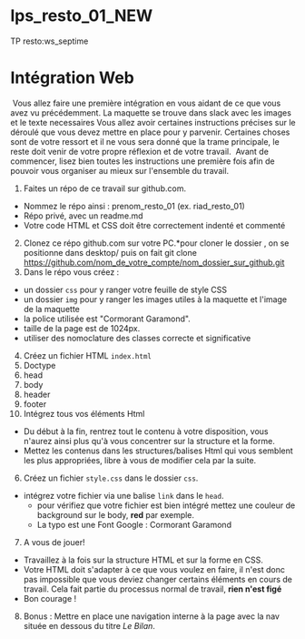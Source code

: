 # lps_resto_01_NEW
TP resto:ws_septime

# Intégration Web
​
Vous allez faire une première intégration en vous aidant de ce que vous avez vu précédemment. La maquette se trouve dans slack avec les images et le texte necessaires
Vous allez avoir certaines instructions précises sur le déroulé que vous devez mettre en place pour y parvenir. 
Certaines choses sont de votre ressort et il ne vous sera donné que la trame principale, le reste doit venir de votre propre réflexion et de votre travail.
​
Avant de commencer, lisez bien toutes les instructions une première fois afin de pouvoir vous organiser au mieux sur l'ensemble du travail.
​
1. Faites un répo de ce travail sur github.com.
* Nommez le répo ainsi : prenom_resto_01 (ex. riad_resto_01)
* Répo privé, avec un readme.md
* Votre code HTML et CSS doit être correctement indenté et commenté
​
2. Clonez ce répo github.com sur votre PC.*pour cloner le dossier , on se positionne dans desktop/
puis on fait git clone https://github.com/nom_de_votre_compte/nom_dossier_sur_github.git
​
3. Dans le répo vous créez :
 * un dossier `css` pour y ranger votre feuille de style CSS
 * un dossier `img` pour y ranger les images utiles à la maquette et l'image de la maquette
* la police utilisée est "Cormorant Garamond".
* taille de la page est de 1024px.
* utiliser des nomoclature des classes correcte et significative
4. Créez un fichier HTML `index.html`
  1. Doctype
  2. head
  3. body
  4. header
  5. footer
​
5. Intégrez tous vos éléments Html
  * Du début à la fin, rentrez tout le contenu à votre disposition, vous n'aurez ainsi plus qu'à vous concentrer sur la structure et la forme.
  * Mettez les contenus dans les structures/balises Html qui vous semblent les plus appropriées, libre à vous de modifier cela par la suite.
​
6. Créez un fichier `style.css` dans le dossier `css`.
​
* intégrez votre fichier via une balise `link` dans le `head`.
  * pour vérifiez que votre fichier est bien intégré mettez une couleur de background sur le body, **red** par exemple.
  * La typo est une Font Google : Cormorant Garamond
​
7. A vous de jouer!
  * Travaillez à la fois sur la structure HTML et sur la forme en CSS.
  * Votre HTML doit s'adapter à ce que vous voulez en faire, il n'est donc pas impossible que vous deviez changer certains éléments en cours de travail. Cela fait partie du processus normal de travail, **rien n'est figé**
  * Bon courage !
​
8. Bonus :
  Mettre en place une navigation interne à la page avec la nav située en dessous du titre *Le Bilan*.
